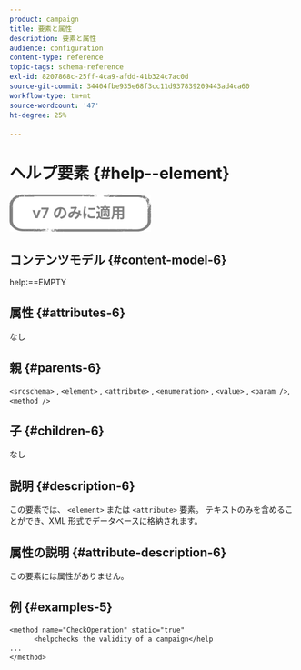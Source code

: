 ```yaml
---
product: campaign
title: 要素と属性
description: 要素と属性
audience: configuration
content-type: reference
topic-tags: schema-reference
exl-id: 8207868c-25ff-4ca9-afdd-41b324c7ac0d
source-git-commit: 34404fbe935e68f3cc11d937839209443ad4ca60
workflow-type: tm+mt
source-wordcount: '47'
ht-degree: 25%

---
```


# ヘルプ要素 {#help--element}

![](../../../assets/v7-only.svg)

## コンテンツモデル {#content-model-6}

help:==EMPTY

## 属性 {#attributes-6}

なし

## 親 {#parents-6}

`<srcschema>`  ,  `<element>`   ,   `<attribute>`    ,    `<enumeration>`     ,     `<value>`      ,     `<param />`,      `<method />`

## 子 {#children-6}

なし

## 説明 {#description-6}

この要素では、 `<element>`  または  `<attribute>`   要素。 テキストのみを含めることができ、XML 形式でデータベースに格納されます。

## 属性の説明 {#attribute-description-6}

この要素には属性がありません。

## 例 {#examples-5}

```
<method name="CheckOperation" static="true"
      <helpchecks the validity of a campaign</help
...
</method> 
```
